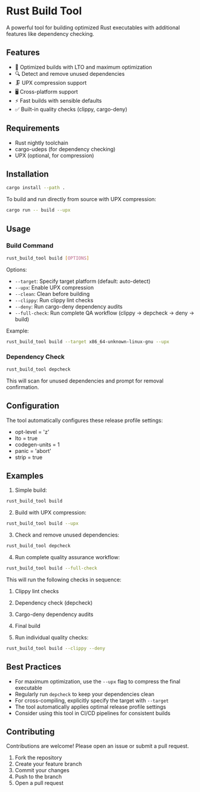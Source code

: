 # Rust Build Tool

A powerful tool for building optimized Rust executables with additional features like dependency checking.

## Features

- 🚀 Optimized builds with LTO and maximum optimization
- 🔍 Detect and remove unused dependencies
- 🗜️ UPX compression support
- 🖥️ Cross-platform support
- ⚡ Fast builds with sensible defaults
- ✅ Built-in quality checks (clippy, cargo-deny)

## Requirements

- Rust nightly toolchain
- cargo-udeps (for dependency checking)
- UPX (optional, for compression)

## Installation

```bash
cargo install --path .
```

To build and run directly from source with UPX compression:
```bash
cargo run -- build --upx
```

## Usage

### Build Command

```bash
rust_build_tool build [OPTIONS]
```

Options:
- `--target`: Specify target platform (default: auto-detect)
- `--upx`: Enable UPX compression
- `--clean`: Clean before building
- `--clippy`: Run clippy lint checks
- `--deny`: Run cargo-deny dependency audits
- `--full-check`: Run complete QA workflow (clippy -> depcheck -> deny -> build)

Example:
```bash
rust_build_tool build --target x86_64-unknown-linux-gnu --upx
```

### Dependency Check

```bash
rust_build_tool depcheck
```

This will scan for unused dependencies and prompt for removal confirmation.

## Configuration

The tool automatically configures these release profile settings:
- opt-level = 'z'
- lto = true
- codegen-units = 1
- panic = 'abort'
- strip = true

## Examples

1. Simple build:
```bash
rust_build_tool build
```

2. Build with UPX compression:
```bash
rust_build_tool build --upx
```

3. Check and remove unused dependencies:
```bash
rust_build_tool depcheck
```

4. Run complete quality assurance workflow:
```bash
rust_build_tool build --full-check
```

This will run the following checks in sequence:
1. Clippy lint checks
2. Dependency check (depcheck)
3. Cargo-deny dependency audits
4. Final build

5. Run individual quality checks:
```bash
rust_build_tool build --clippy --deny
```

## Best Practices

- For maximum optimization, use the `--upx` flag to compress the final executable
- Regularly run `depcheck` to keep your dependencies clean
- For cross-compiling, explicitly specify the target with `--target`
- The tool automatically applies optimal release profile settings
- Consider using this tool in CI/CD pipelines for consistent builds

## Contributing

Contributions are welcome! Please open an issue or submit a pull request.

1. Fork the repository
2. Create your feature branch
3. Commit your changes
4. Push to the branch
5. Open a pull request
